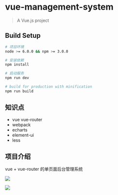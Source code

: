 # vue-management-system

> A Vue.js project

## Build Setup

``` bash
# 项目环境
node >= 6.0.0 && npm >= 3.0.0

# 安装依赖
npm install

# 启动服务
npm run dev

# build for production with minification
npm run build
```
## 知识点
* vue vue-router
* webpack
* echarts
* element-ui
* less

## 项目介绍
vue + vue-router 的单页面后台管理系统

![](https://static.lehe.com/higo/feseTT/m/refund/WechatIMG15.jpeg)

![](https://static.lehe.com/higo/feseTT/m/refund/WechatIMG16.jpeg)

